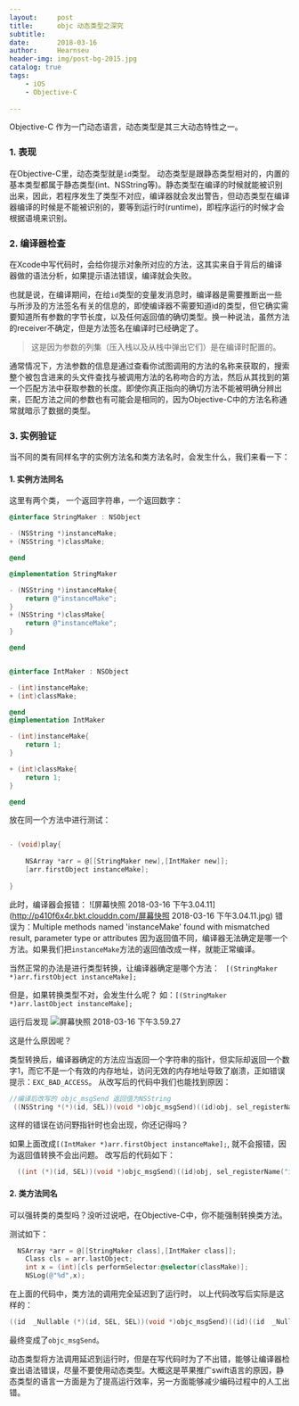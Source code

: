 ```yaml
---
layout:     post                   
title:      objc 动态类型之深究             
subtitle:    
date:       2018-03-16             
author:     Hearnseu                      
header-img: img/post-bg-2015.jpg    
catalog: true                       
tags:                              
    - iOS
    - Objective-C
     
---
```



Objective-C 作为一门动态语言，动态类型是其三大动态特性之一。

### 1. 表现
在Objective-C里，动态类型就是`id`类型。
动态类型是跟静态类型相对的，内置的基本类型都属于静态类型(int、NSString等)。静态类型在编译的时候就能被识别出来，因此，若程序发生了类型不对应，编译器就会发出警告，但动态类型在编译器编译的时候是不能被识别的，要等到运行时(runtime)，即程序运行的时候才会根据语境来识别。

### 2. 编译器检查
在Xcode中写代码时，会给你提示对象所对应的方法，这其实来自于背后的编译器做的语法分析，如果提示语法错误，编译就会失败。

也就是说，在编译期间，在给`id`类型的变量发消息时，编译器是需要推断出一些与所涉及的方法签名有关的信息的，即使编译器不需要知道id的类型，但它确实需要知道所有参数的字节长度，以及任何返回值的确切类型。换一种说法，虽然方法的receiver不确定，但是方法签名在编译时已经确定了。

> 这是因为参数的列集（压入栈以及从栈中弹出它们）是在编译时配置的。
 
通常情况下，方法参数的信息是通过查看你试图调用的方法的名称来获取的，搜索整个被包含进来的头文件查找与被调用方法的名称吻合的方法，然后从其找到的第一个匹配方法中获取参数的长度。即使你真正指向的确切方法不能被明确分辨出来，匹配方法之间的参数也有可能会是相同的，因为Objective-C中的方法名称通常就暗示了数据的类型。

### 3. 实例验证
当不同的类有同样名字的实例方法名和类方法名时，会发生什么，我们来看一下：

#### 1. 实例方法同名

这里有两个类， 一个返回字符串，一个返回数字：

```objective-c
@interface StringMaker : NSObject

- (NSString *)instanceMake;
+ (NSString *)classMake;

@end

@implementation StringMaker

- (NSString *)instanceMake{
    return @"instanceMake";
}
+ (NSString *)classMake{
    return @"instanceMake";
}

@end


@interface IntMaker : NSObject

- (int)instanceMake;
+ (int)classMake;

@end
@implementation IntMaker

- (int)instanceMake{
    return 1;
}

+ (int)classMake{
    return 1;
}

@end
```

放在同一个方法中进行测试：

```objective-c

- (void)play{
    
    NSArray *arr = @[[StringMaker new],[IntMaker new]];
    [arr.firstObject instanceMake];
    
}

```
此时，编译器会报错：
![屏幕快照 2018-03-16 下午3.04.11](http://p410f6x4r.bkt.clouddn.com/屏幕快照 2018-03-16 下午3.04.11.jpg)
错误为：Multiple methods named 'instanceMake' found with mismatched result, parameter type or attributes
因为返回值不同，编译器无法确定是哪一个方法。如果我们把`instanceMake`方法的返回值改成一样，就能正常编译。

当然正常的办法是进行类型转换，让编译器确定是哪个方法：
` [(StringMaker *)arr.firstObject instanceMake];`

但是，如果转换类型不对，会发生什么呢？
如：`[(StringMaker *)arr.lastObject instanceMake];`

运行后发现
![屏幕快照 2018-03-16 下午3.59.27](http://p410f6x4r.bkt.clouddn.com/%E5%B1%8F%E5%B9%95%E5%BF%AB%E7%85%A7%202018-03-16%20%E4%B8%8B%E5%8D%883.59.27.jpg)

这是什么原因呢？

类型转换后，编译器确定的方法应当返回一个字符串的指针，但实际却返回一个数字1，而它不是一个有效的内存地址，访问无效的内存地址导致了崩溃，正如错误提示：`EXC_BAD_ACCESS`。 
从改写后的代码中我们也能找到原因：

```c
//编译后改写的 objc_msgSend 返回值为NSString
 ((NSString *(*)(id, SEL))(void *)objc_msgSend)((id)obj, sel_registerName("instanceMake"));
```
这样的错误在访问野指针时也会出现，你还记得吗？

如果上面改成`[(IntMaker *)arr.firstObject instanceMake];`, 就不会报错，因为返回值转换不会出问题。
改写后的代码如下：

```c
  ((int (*)(id, SEL))(void *)objc_msgSend)((id)obj, sel_registerName("instanceMake"));
```

#### 2. 类方法同名

可以强转类的类型吗？没听过说吧，在Objective-C中，你不能强制转换类方法。

测试如下：

```objective-c
  NSArray *arr = @[[StringMaker class],[IntMaker class]];
    Class cls = arr.lastObject;
    int x = (int)[cls performSelector:@selector(classMake)];
    NSLog(@"%d",x);
```

在上面的代码中，类方法的调用完全延迟到了运行时，
以上代码改写后实际是这样的：

``` c
((id  _Nullable (*)(id, SEL, SEL))(void *)objc_msgSend)((id)((id  _Nullable (*)(id, SEL))(void *)objc_msgSend)((id)arr, sel_registerName("firstObject")), sel_registerName("performSelector:"), sel_registerName("instanceMake"));
```

最终变成了`objc_msgSend`。

动态类型将方法调用延迟到运行时，但是在写代码时为了不出错，能够让编译器检查出语法错误，尽量不要使用动态类型。大概这是苹果推广swift语言的原因，静态类型的语言一方面是为了提高运行效率，另一方面能够减少编码过程中的人工出错。



